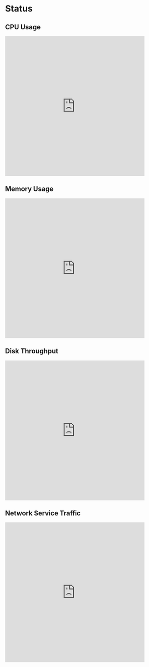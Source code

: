 # Status

## CPU Usage

<iframe src="https://grafana.cra.moe/d-solo/IDV6805Mz/hpc-mirrors-system-metrics?orgId=2&refresh=1m&from=now-12h&to=now&var-datasource=mirrors-hpc-1&var-server=mirrors&var-inter=$__auto_interval_inter&var-cpu=All&var-disk=All&var-interface=All&theme=light&panelId=65092" width="450" height="450" frameborder="0"></iframe>

## Memory Usage

<iframe src="https://grafana.cra.moe/d-solo/IDV6805Mz/hpc-mirrors-system-metrics?orgId=2&refresh=1m&from=now-12h&to=now&var-datasource=mirrors-hpc-1&var-server=mirrors&var-inter=$__auto_interval_inter&var-cpu=All&var-disk=All&var-interface=All&theme=light&panelId=12054" width="450" height="450" frameborder="0"></iframe>

## Disk Throughput

<iframe src="https://grafana.cra.moe/d-solo/IDV6805Mz/hpc-mirrors-system-metrics?orgId=2&refresh=1m&from=now-12h&to=now&var-datasource=mirrors-hpc-1&var-server=mirrors&var-inter=$__auto_interval_inter&var-cpu=All&var-disk=All&var-interface=All&theme=light&panelId=60200" width="450" height="450" frameborder="0"></iframe>

## Network Service Traffic

<iframe src="https://grafana.cra.moe/d-solo/IDV6805Mz/hpc-mirrors-system-metrics?orgId=2&refresh=1m&from=now-12h&to=now&var-datasource=mirrors-hpc-1&var-server=mirrors&var-inter=$__auto_interval_inter&var-cpu=All&var-disk=All&var-interface=All&theme=light&panelId=42026" width="450" height="450" frameborder="0"></iframe>
